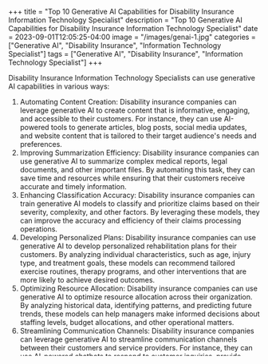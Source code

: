 +++
title = "Top 10 Generative AI Capabilities for Disability Insurance Information Technology Specialist"
description = "Top 10 Generative AI Capabilities for Disability Insurance Information Technology Specialist"
date = 2023-09-01T12:05:25-04:00
image = "/images/genai-1.jpg"
categories = ["Generative AI", "Disability Insurance", "Information Technology Specialist"]
tags = ["Generative AI", "Disability Insurance", "Information Technology Specialist"]
+++

Disability Insurance Information Technology Specialists can use generative AI capabilities in various ways:

1. Automating Content Creation: Disability insurance companies can leverage generative AI to create content that is informative, engaging, and accessible to their customers. For instance, they can use AI-powered tools to generate articles, blog posts, social media updates, and website content that is tailored to their target audience's needs and preferences.
2. Improving Summarization Efficiency: Disability insurance companies can use generative AI to summarize complex medical reports, legal documents, and other important files. By automating this task, they can save time and resources while ensuring that their customers receive accurate and timely information.
3. Enhancing Classification Accuracy: Disability insurance companies can train generative AI models to classify and prioritize claims based on their severity, complexity, and other factors. By leveraging these models, they can improve the accuracy and efficiency of their claims processing operations.
4. Developing Personalized Plans: Disability insurance companies can use generative AI to develop personalized rehabilitation plans for their customers. By analyzing individual characteristics, such as age, injury type, and treatment goals, these models can recommend tailored exercise routines, therapy programs, and other interventions that are more likely to achieve desired outcomes.
5. Optimizing Resource Allocation: Disability insurance companies can use generative AI to optimize resource allocation across their organization. By analyzing historical data, identifying patterns, and predicting future trends, these models can help managers make informed decisions about staffing levels, budget allocations, and other operational matters.
6. Streamlining Communication Channels: Disability insurance companies can leverage generative AI to streamline communication channels between their customers and service providers. For instance, they can use AI-powered chatbots to respond to customer inquiries, provide updates on claim status, and offer personalized support throughout the claims process.
7. Improving Customer Experience: Disability insurance companies can use generative AI to enhance their customers' experience by generating personalized content, recommendations, and alerts. By leveraging these models, they can provide a more interactive, responsive, and user-friendly experience for their customers.
8. Facilitating Data Analysis: Disability insurance companies can use generative AI to analyze vast amounts of data related to their customers' medical conditions, treatment outcomes, and other relevant factors. By uncovering hidden patterns and trends, these models can help managers make better decisions about product development, marketing strategies, and customer service initiatives.
9. Developing Customized Products: Disability insurance companies can use generative AI to create customized products and services tailored to their customers' needs. For example, they can generate personalized policy options, coverage levels, and pricing structures based on individual circumstances and preferences.
10. Supporting Research and Development: Disability insurance companies can use generative AI to support research and development efforts aimed at improving existing products or creating new ones. By leveraging these models, they can explore new possibilities, identify untapped markets, and stay ahead of industry trends and innovations.
